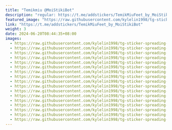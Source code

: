 ```yaml
---
title: "Temikmiu @MoiStikiBot"
description: "regular: https://t.me/addstickers/TemikMiuFeet_by_MoiStikiBot"
featured_image: "https://raw.githubusercontent.com/kylelin1998/tg-sticker-spreading-worldwide-images/main/img/b652f1dd-96e7-41a6-b8bf-616248a7129a.jpg"
link: "https://t.me/addstickers/TemikMiuFeet_by_MoiStikiBot"
weight: 3
date: 2024-06-20T08:44:35+08:00
images:
  - https://raw.githubusercontent.com/kylelin1998/tg-sticker-spreading-worldwide-images/main/img/b652f1dd-96e7-41a6-b8bf-616248a7129a.jpg
  - https://raw.githubusercontent.com/kylelin1998/tg-sticker-spreading-worldwide-images/main/img/82209dba-e3f4-478d-b4a7-70ad41795645.jpg
  - https://raw.githubusercontent.com/kylelin1998/tg-sticker-spreading-worldwide-images/main/img/f64b67f8-739b-4bc5-8dcd-ad7b664b27ab.jpg
  - https://raw.githubusercontent.com/kylelin1998/tg-sticker-spreading-worldwide-images/main/img/8644fa0f-6b6e-48b2-8dcb-b1ee57a837ff.jpg
  - https://raw.githubusercontent.com/kylelin1998/tg-sticker-spreading-worldwide-images/main/img/49db43e4-b2e4-4380-a4ef-97bc068ff935.jpg
  - https://raw.githubusercontent.com/kylelin1998/tg-sticker-spreading-worldwide-images/main/img/6fa605b8-3826-44bc-b161-66d9f8deb235.jpg
  - https://raw.githubusercontent.com/kylelin1998/tg-sticker-spreading-worldwide-images/main/img/5a73c1bd-1e2c-40ef-bd47-189aeaaad5fa.jpg
  - https://raw.githubusercontent.com/kylelin1998/tg-sticker-spreading-worldwide-images/main/img/e1563966-9c96-4adc-828d-c288b5c5fe4e.jpg
  - https://raw.githubusercontent.com/kylelin1998/tg-sticker-spreading-worldwide-images/main/img/428db47e-b4d6-4086-b68b-87d7257d4500.jpg
  - https://raw.githubusercontent.com/kylelin1998/tg-sticker-spreading-worldwide-images/main/img/538a9605-24f1-4ebb-b23e-087f9bee3135.jpg
  - https://raw.githubusercontent.com/kylelin1998/tg-sticker-spreading-worldwide-images/main/img/4d261e2c-6c85-461d-a7b9-475698302042.jpg
  - https://raw.githubusercontent.com/kylelin1998/tg-sticker-spreading-worldwide-images/main/img/2129f50b-0023-40b3-8ef9-05808d597c85.jpg
  - https://raw.githubusercontent.com/kylelin1998/tg-sticker-spreading-worldwide-images/main/img/94445183-5cf4-478f-ab0a-60115ed2bfb5.jpg
  - https://raw.githubusercontent.com/kylelin1998/tg-sticker-spreading-worldwide-images/main/img/e8562068-fd9c-4c7f-8178-5081ca886ffc.jpg
  - https://raw.githubusercontent.com/kylelin1998/tg-sticker-spreading-worldwide-images/main/img/58212038-5146-44ec-be16-e5402cab9dae.jpg
  - https://raw.githubusercontent.com/kylelin1998/tg-sticker-spreading-worldwide-images/main/img/2d6f0a4f-0540-4244-90f0-932f556fadfd.jpg
  - https://raw.githubusercontent.com/kylelin1998/tg-sticker-spreading-worldwide-images/main/img/70a4391d-d897-4fcc-a905-4ad4ddbb0d98.jpg
---
```

